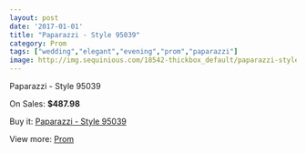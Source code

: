 ```yaml
---
layout: post
date: '2017-01-01'
title: "Paparazzi - Style 95039"
category: Prom
tags: ["wedding","elegant","evening","prom","paparazzi"]
image: http://img.sequinious.com/18542-thickbox_default/paparazzi-style-95039.jpg
---
```

Paparazzi - Style 95039

On Sales: **$487.98**
<a href="https://www.sequinious.com/prom/8636-paparazzi-style-95039.html"><amp-img layout="responsive" width="600" height="600" src="//img.sequinious.com/18542-thickbox_default/paparazzi-style-95039.jpg" alt="Paparazzi - Style 95039 0" /></a>
<a href="https://www.sequinious.com/prom/8636-paparazzi-style-95039.html"><amp-img layout="responsive" width="600" height="600" src="//img.sequinious.com/18547-thickbox_default/paparazzi-style-95039.jpg" alt="Paparazzi - Style 95039 1" /></a>
<a href="https://www.sequinious.com/prom/8636-paparazzi-style-95039.html"><amp-img layout="responsive" width="600" height="600" src="//img.sequinious.com/18546-thickbox_default/paparazzi-style-95039.jpg" alt="Paparazzi - Style 95039 2" /></a>
<a href="https://www.sequinious.com/prom/8636-paparazzi-style-95039.html"><amp-img layout="responsive" width="600" height="600" src="//img.sequinious.com/18545-thickbox_default/paparazzi-style-95039.jpg" alt="Paparazzi - Style 95039 3" /></a>
<a href="https://www.sequinious.com/prom/8636-paparazzi-style-95039.html"><amp-img layout="responsive" width="600" height="600" src="//img.sequinious.com/18544-thickbox_default/paparazzi-style-95039.jpg" alt="Paparazzi - Style 95039 4" /></a>
<a href="https://www.sequinious.com/prom/8636-paparazzi-style-95039.html"><amp-img layout="responsive" width="600" height="600" src="//img.sequinious.com/18543-thickbox_default/paparazzi-style-95039.jpg" alt="Paparazzi - Style 95039 5" /></a>

Buy it: [Paparazzi - Style 95039](https://www.sequinious.com/prom/8636-paparazzi-style-95039.html "Paparazzi - Style 95039")

View more: [Prom](https://www.sequinious.com/7-prom "Prom")